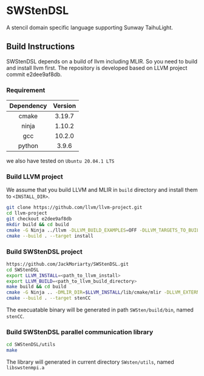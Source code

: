 # SWStenDSL

A stencil domain specific language supporting Sunway TaihuLight.

## Build Instructions

SWStenDSL depends on a build of llvm  including MLIR. So you need to build and install llvm first. The repository is developed based on LLVM project commit e2dee9af8db.

### Requirement
| Dependency | Version |
| :----: | :----: |
| cmake | 3.19.7 |
| ninja | 1.10.2 |
| gcc | 10.2.0 |
| python | 3.9.6 |

we also have tested on `Ubuntu 20.04.1 LTS`

### Build LLVM project

We assume that you build LLVM and MLIR in `build` directory and install them to `<INSTALL_DIR>`. 

```bash
git clone https://github.com/llvm/llvm-project.git
cd llvm-project
git checkout e2dee9af8db
mkdir build && cd build
cmake -G Ninja ../llvm -DLLVM_BUILD_EXAMPLES=OFF -DLLVM_TARGETS_TO_BUILD="host" -DCMAKE_INSTALL_PREFIX=<INSTALL_DIR> -DLLVM_ENABLE_PROJECTS=mlir -DLLVM_OPTIMIZED_TABLEGEN=ON -DLLVM_ENABLE_OCAMLDOC=OFF -DLLVM_ENABLE_BINDINGS=OFF -DLLVM_INSTALL_UTILS=ON #-DLLVM_PARALLEL_LINK_JOBS=2
cmake --build . --target install
```

### Build SWStenDSL project

```bash
https://github.com/JackMoriarty/SWStenDSL.git
cd SWStenDSL
export LLVM_INSTALL=<path_to_llvm_install>
export LLVM_BUILD=<path_to_llvm_build_directory>
make build && cd build
cmake -G Ninja .. -DMLIR_DIR=$LLVM_INSTALL/lib/cmake/mlir -DLLVM_EXTERNAL_LIT=$LLVM_BUILD/bin/llvm-lit
cmake --build . --target stenCC
```
The execuatable binary will be generated in path `SWSten/build/bin`, named `stenCC`.
### Build SWStenDSL parallel communication library
```bash
cd SWStenDSL/utils
make
```
The library will generated in current directory `SWsten/utils`, named `libswstenmpi.a`